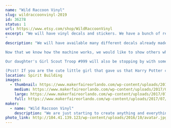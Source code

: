 ```yaml
---
name: "Wild Raccoon Vinyl"
slug: wildraccoonvinyl-2019
id: 36278
status: 1
url: https://www.etsy.com/shop/WildRaccoonVinyl
excerpt: "We will have vinyl decals and stickers. We have a bunch of ready made decals AND we are of course bringing our Klic N Kut so you can pick a design and watch how a decal is cut. We love a challenge so custom designs are very welcome! 
"
description: "We will have available many different decals already made. We have 24 different colors. Originally we started with anything that we are fans of; from Pokemon to Quotes and Monograms. We figured the best way to get to know our new Klic N Kut machine is to cut everything. 

Now that we know how the machine works, we would like to show others what it can do. We will be providing the opportunity to request custom decals. We would be happy to explain how the machine cuts and show you how to create a design.

Our daughter's Girl Scout Troop #999 will also be stopping by with some awesome crafts to fund raise for the troop. 

(Psst! If you are the cute little girl that gave us that Harry Potter crest challenge, we have not forgotten about you, but the craziness of last year, your address got lost. Hope to see you this year!)"
location: Spirit Building
images:
  - thumbnail: https://www.makerfaireorlando.com/wp-content/uploads/2017/07/il_fullxfull.1070838726_8bbd.jpg
    medium: https://www.makerfaireorlando.com/wp-content/uploads/2017/07/il_fullxfull.1070838726_8bbd.jpg
    large: https://www.makerfaireorlando.com/wp-content/uploads/2017/07/il_fullxfull.1070838726_8bbd.jpg
    full: https://www.makerfaireorlando.com/wp-content/uploads/2017/07/il_fullxfull.1070838726_8bbd.jpg
maker:
  - name: "Wild Raccoon Vinyl"
    description: "We are just starting to create anything and everything we can get our hands on. We will have mostly vinyl decals and stickers. "
photo_link: http://104.41.139.123/wp-content/uploads/2016/10/avatar.jpg
---
```

